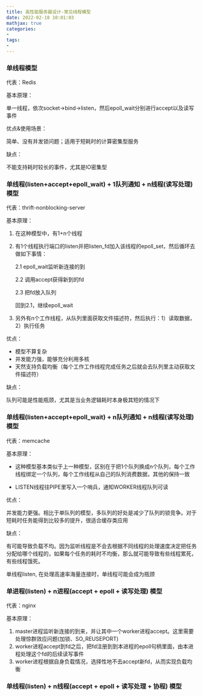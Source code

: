 ```yaml
---
title: 高性能服务器设计-常见线程模型
date: 2022-02-18 10:01:03
mathjax: true
categories:
- 
tags: 
- 
---
```


### 单线程模型

代表：Redis

基本原理：

单一线程，依次socket->bind->listen，然后epoll_wait分别进行accept以及读写事件

优点&使用场景：

简单、没有并发锁问题；适用于短耗时的计算密集型服务

缺点：

不能支持耗时较长的事件，尤其是IO密集型

### 单线程(listen+accept+epoll_wait) + 1队列通知 + n线程(读写处理) 模型

代表：thrift-nonblocking-server

基本原理：

1. 在这种模型中，有1+n个线程
2. 有1个线程执行端口的listen并把listen_fd加入该线程的epoll_set，然后循环去做如下事情：

    2.1 epoll_wait监听新连接的到

    2.2 调用accept获得新到的fd

    2.3 把fd放入队列

    回到2.1，继续epoll_wait

3. 另外有n个工作线程，从队列里面获取文件描述符，然后执行：1）读取数据，2）执行任务

优点：

- 模型不算复杂
- 并发能力强，能够充分利用多核
- 天然支持负载均衡（每个工作工作线程完成任务之后就会去队列里主动获取文件描述符）

缺点：

队列可能是性能瓶颈，尤其是当业务逻辑耗时本身极其短的情况下

### 单线程(listen+accept+epoll_wait) + n队列通知 + n线程(读写处理) 模型

代表：memcache

基本原理：

- 这种模型基本类似于上一种模型，区别在于把1个队列换成n个队列，每个工作线程绑定一个队列，每个工作线程从自己的队列消费数据，其他的保持一致

- LISTEN线程往PIPE里写入一个哨兵，通知WORKER线程队列可读

优点：

并发能力更强。相比于单队列的模型，多队列的好处是减少了队列的锁竞争。对于短耗时任务能得到比较多的提升，很适合缓存类应用

缺点：

有可能导致负载不均。因为监听线程是不会去根据不同线程的处理速度决定把任务分配给哪个线程的，如果每个任务的耗时不均衡，那么就可能导致有些线程累死，有些线程饿死。

单线程listen, 在处理高速率海量连接时，单线程可能会成为瓶颈

### 单进程(listen) + n进程(accept + epoll + 读写处理) 模型

代表：nginx

基本原理：

1. master进程监听新连接的到来，并让其中一个worker进程accept。这里需要处理惊群效应问题(加锁、SO_REUSEPORT)
2. worker进程accept到fd之后，把fd注册到到本进程的epoll句柄里面，由本进程处理这个fd的后续读写事件
3. worker进程根据自身负载情况，选择性地不去accept新fd，从而实现负载均衡

### 单线程(listen) + n线程(accept + epoll + 读写处理 + 协程) 模型
